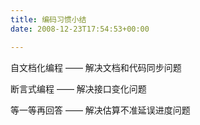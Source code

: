 ```yaml
---
title: 编码习惯小结
date: 2008-12-23T17:54:53+00:00

---
```

自文档化编程 —— 解决文档和代码同步问题

断言式编程 —— 解决接口变化问题

等一等再回答 —— 解决估算不准延误进度问题

